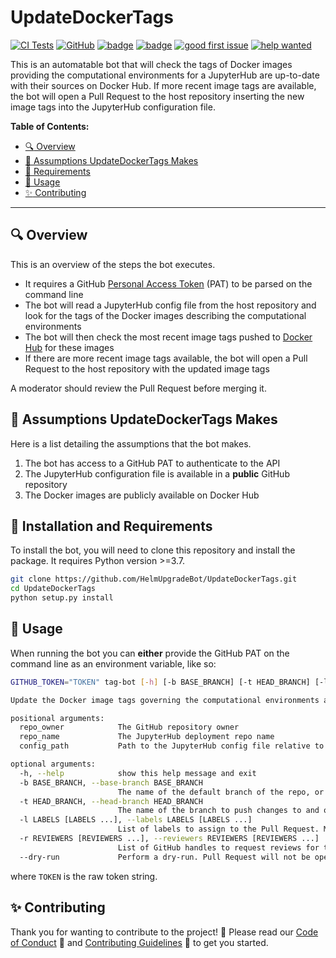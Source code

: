 # UpdateDockerTags

[![CI Tests](https://github.com/HelmUpgradeBot/UpdateDockerTags/actions/workflows/ci.yaml/badge.svg)](https://github.com/HelmUpgradeBot/UpdateDockerTags/actions/workflows/ci.yaml) [![GitHub](https://img.shields.io/github/license/HelmUpgradeBot/UpdateDockerTags)](LICENSE) [![badge](https://img.shields.io/static/v1?label=Code%20of&message=Conduct&color=blueviolet)](CODE_OF_CONDUCT.md) [![badge](https://img.shields.io/static/v1?label=Contributing&message=Guidelines&color=blueviolet)](CONTRIBUTING.md) [![good first issue](https://img.shields.io/github/labels/HelmUpgradeBot/UpdateDockerTags/good%20first%20issue)](https://github.com/HelmUpgradeBot/UpdateDockerTags/labels/good%20first%20issue) [![help wanted](https://img.shields.io/github/labels/HelmUpgradeBot/UpdateDockerTags/help%20wanted)](https://github.com/HelmUpgradeBot/UpdateDockerTags/labels/help%20wanted)

This is an automatable bot that will check the tags of Docker images providing the computational environments for a JupyterHub are up-to-date with their sources on Docker Hub.
If more recent image tags are available, the bot will open a Pull Request to the host repository inserting the new image tags into the JupyterHub configuration file.

**Table of Contents:**

- [:mag: Overview](#mag-overview)
- [🤔 Assumptions UpdateDockerTags Makes](#-assumptions-helmupgradebot-makes)
- [:pushpin: Requirements](#pushpin-installation-and-requirements)
- [:children_crossing: Usage](#children_crossing-usage)
- [:sparkles: Contributing](#sparkles-contributing)

---

## :mag: Overview

This is an overview of the steps the bot executes.

- It requires a GitHub [Personal Access Token](https://github.blog/2013-05-16-personal-api-tokens/) (PAT) to be parsed on the command line
- The bot will read a JupyterHub config file from the host repository and look for the tags of the Docker images describing the computational environments
- The bot will then check the most recent image tags pushed to [Docker Hub](https://hub.docker.com) for these images
- If there are more recent image tags available, the bot will open a Pull Request to the host repository with the updated image tags

A moderator should review the Pull Request before merging it.

## 🤔 Assumptions UpdateDockerTags Makes

Here is a list detailing the assumptions that the bot makes.

1. The bot has access to a GitHub PAT to authenticate to the API
2. The JupyterHub configuration file is available in a **public** GitHub repository
3. The Docker images are publicly available on Docker Hub

## :pushpin: Installation and Requirements

To install the bot, you will need to clone this repository and install the package.
It requires Python version >=3.7.

```bash
git clone https://github.com/HelmUpgradeBot/UpdateDockerTags.git
cd UpdateDockerTags
python setup.py install
```

## :children_crossing: Usage

When running the bot you can **either** provide the GitHub PAT on the command line as an environment variable, like so:

```bash
GITHUB_TOKEN="TOKEN" tag-bot [-h] [-b BASE_BRANCH] [-t HEAD_BRANCH] [-l LABELS [LABELS ...]] [-r REVIEWERS [REVIEWERS ...]] [--dry-run] repo_owner repo_name config_path

Update the Docker image tags governing the computational environments available on a JupyterHub

positional arguments:
  repo_owner            The GitHub repository owner
  repo_name             The JupyterHub deployment repo name
  config_path           Path to the JupyterHub config file relative to the repo root

optional arguments:
  -h, --help            show this help message and exit
  -b BASE_BRANCH, --base-branch BASE_BRANCH
                        The name of the default branch of the repo, or the branch where PRs should be merged into. Default: main.
  -t HEAD_BRANCH, --head-branch HEAD_BRANCH
                        The name of the branch to push changes to and open PRs from. Default: bump_image_tags.
  -l LABELS [LABELS ...], --labels LABELS [LABELS ...]
                        List of labels to assign to the Pull Request. Must already exist in the repository.
  -r REVIEWERS [REVIEWERS ...], --reviewers REVIEWERS [REVIEWERS ...]
                        List of GitHub handles to request reviews for the Pull Request from. No leading `@` symbol.
  --dry-run             Perform a dry-run. Pull Request will not be opened.
```

where `TOKEN` is the raw token string.

## :sparkles: Contributing

Thank you for wanting to contribute to the project! :tada:
Please read our [Code of Conduct](CODE_OF_CONDUCT.md) :purple_heart: and [Contributing Guidelines](CONTRIBUTING.md) :space_invader: to get you started.
